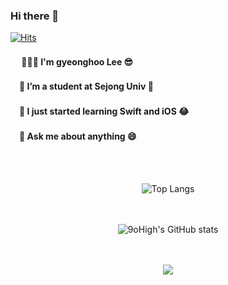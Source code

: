 <div>
<h3> Hi there 👋 </h3> 
  
  
 [![Hits](https://hits.seeyoufarm.com/api/count/incr/badge.svg?url=https%3A%2F%2Fgithub.com%2Fgjbae1212%2Fhit-counter&count_bg=%2379C83D&title_bg=%23555555&icon=&icon_color=%23E7E7E7&title=Hits&edge_flat=false)](https://hits.seeyoufarm.com)
  
  
<h4>  　 🙇🏻‍♂ ️I'm gyeonghoo Lee 😎 </h4> 
<h4>   　🔭 I’m a student at Sejong Univ 🏫</h4> 
<h4>   　🌱 I just started learning Swift and iOS 😂</h4>
<h4>   　💬 Ask me about anything 😄 </h4>
  <br></br>
</div>
<div align="center">
  
![Top Langs](https://github-readme-stats.vercel.app/api/top-langs/?username=9oHigh&layout=compact)  
  
<br></br>
![9oHigh's GitHub stats](https://github-readme-stats.vercel.app/api?username=9oHigh&show_icons=true)

<br></br>
![](https://github-profile-summary-cards.vercel.app/api/cards/profile-details?username=9oHigh&theme=vue)

</div>
